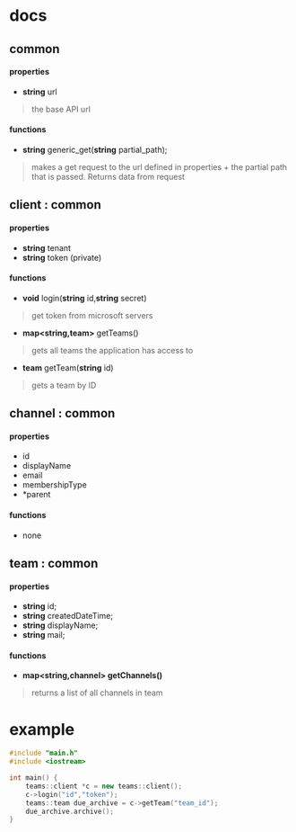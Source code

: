 # docs

## common
#### properties
- **string** url
> the base API url
#### functions
- **string** generic_get(**string** partial_path);
> makes a get request to the url defined in properties + the partial path that is passed. Returns data from request

## client : common
#### properties
- **string** tenant
- **string** token (private)
#### functions
- **void** login(**string** id,**string** secret)
> get token from microsoft servers
- **map\<string,team\>** getTeams()
> gets all teams the application has access to
- **team** getTeam(**string** id)
> gets a team by ID

## channel : common
#### properties
- id
- displayName
- email
- membershipType
- *parent
#### functions
- none

## team : common
#### properties
- **string** id;
- **string** createdDateTime;
- **string** displayName;
- **string** mail;  
#### functions
- **map\<string,channel\> getChannels()**
> returns a list of all channels in team

# example
```cpp
#include "main.h"
#include <iostream>

int main() {
    teams::client *c = new teams::client();
    c->login("id","token");
    teams::team due_archive = c->getTeam("team_id");
    due_archive.archive();
}
```